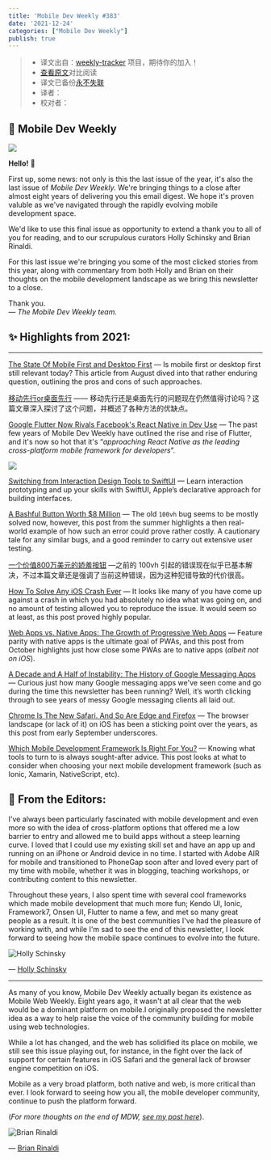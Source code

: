 ```yaml
---
title: 'Mobile Dev Weekly #383'
date: '2021-12-24'
categories: ["Mobile Dev Weekly"]
publish: true
---
```

> * 译文出自：[weekly-tracker](https://github.com/FEDarling/weekly-tracker) 项目，期待你的加入！
> * [查看原文](https://mobiledevweekly.com/link/117934/web)对比阅读
> * 译文已备份[永不失联]()
> * 译者：
> * 校对者：

## 📱 Mobile Dev Weekly

![](https://res.cloudinary.com/cpress/image/upload/w_1280,e_sharpen:60/v1640085844/d0ij38zabov39wxc002r.jpg)

**Hello!** 👋  
  
First up, some news: not only is this the last issue of the year, it's also the last issue of _Mobile Dev Weekly._ We're bringing things to a close after almost eight years of delivering you this email digest. We hope it's proven valuble as we've navigated through the rapidly evolving mobile development space.  
  
We'd like to use this final issue as opportunity to extend a thank you to all of you for reading, and to our scrupulous curators Holly Schinsky and Brian Rinaldi.  
  
For this last issue we're bringing you some of the most clicked stories from this year, along with commentary from both Holly and Brian on their thoughts on the mobile development landscape as we bring this newsletter to a close.  
  
Thank you.  
_— The Mobile Dev Weekly team._

## ✨ Highlights from 2021:
-----------------------

[The State Of Mobile First and Desktop First](https://mobiledevweekly.com/link/117935/web) — Is mobile first or desktop first still relevant today? This article from August dived into that rather enduring question, outlining the pros and cons of such approaches.

[移动先行or桌面先行](./modile_first_or_desktop_first.md) —— 移动先行还是桌面先行的问题现在仍然值得讨论吗？这篇文章深入探讨了这个问题，并概述了各种方法的优缺点。

[Google Flutter Now Rivals Facebook's React Native in Dev Use](https://mobiledevweekly.com/link/117936/web) — The past few years of Mobile Dev Weekly have outlined the rise and rise of Flutter, and it's now so hot that it's “_approaching React Native as the leading cross-platform mobile framework for developers_”.

[![](https://copm.s3.amazonaws.com/cf64df3e.png)](https://mobiledevweekly.com/link/117937/web)

[Switching from Interaction Design Tools to SwiftUI](https://mobiledevweekly.com/link/117937/web) — Learn interaction prototyping and up your skills with SwiftUI, Apple’s declarative approach for building interfaces.

[A Bashful Button Worth $8 Million](https://mobiledevweekly.com/link/117938/web) — The old `100vh` bug seems to be mostly solved now, however, this post from the summer highlights a then real-world example of how such an error could prove rather costly. A cautionary tale for any similar bugs, and a good reminder to carry out extensive user testing.

[一个价值800万美元的娇羞按钮](./bashful_button.md) —之前的 100vh 引起的错误现在似乎已基本解决，不过本篇文章还是强调了当前这种错误，因为这种犯错导致的代价很高。

[How To Solve Any iOS Crash Ever](https://mobiledevweekly.com/link/117939/web) — It looks like many of you have come up against a crash in which you had absolutely no idea what was going on, and no amount of testing allowed you to reproduce the issue. It would seem so at least, as this post proved highly popular.

[Web Apps vs. Native Apps: The Growth of Progressive Web Apps](https://mobiledevweekly.com/link/117940/web) — Feature parity with native apps is the ultimate goal of PWAs, and this post from October highlights just how close some PWAs are to native apps (_albeit not on iOS_).

[A Decade and A Half of Instability: The History of Google Messaging Apps](https://mobiledevweekly.com/link/117941/web) — Curious just how many Google messaging apps we've seen come and go during the time this newsletter has been running? Well, it’s worth clicking through to see years of messy Google messaging clients all laid out.

[Chrome Is The New Safari. And So Are Edge and Firefox](https://mobiledevweekly.com/link/117942/web) — The browser landscape (or lack of it) on iOS has been a sticking point over the years, as this post from early September underscores.

[Which Mobile Development Framework Is Right For You?](https://mobiledevweekly.com/link/117943/web) — Knowing what tools to turn to is always sought-after advice. This post looks at what to consider when choosing your next mobile development framework (such as Ionic, Xamarin, NativeScript, etc).

## 📝 From the Editors:

I've always been particularly fascinated with mobile development and even more so with the idea of cross-platform options that offered me a low barrier to entry and allowed me to build apps without a steep learning curve. I loved that I could use my existing skill set and have an app up and running on an iPhone or Android device in no time. I started with Adobe AIR for mobile and transitioned to PhoneGap soon after and loved every part of my time with mobile, whether it was in blogging, teaching workshops, or contributing content to this newsletter.

Throughout these years, I also spent time with several cool frameworks which made mobile development that much more fun; Kendo UI, Ionic, Framework7, Onsen UI, Flutter to name a few, and met so many great people as a result. It is one of the best communities I've had the pleasure of working with, and while I'm sad to see the end of this newsletter, I look forward to seeing how the mobile space continues to evolve into the future.

![Holly Schinsky](https://cooperpress.s3.amazonaws.com/devgirlfl.png)

— [Holly Schinsky](https://mobiledevweekly.com/link/117944/web)

* * *

As many of you know, Mobile Dev Weekly actually began its existence as Mobile Web Weekly. Eight years ago, it wasn't at all clear that the web would be a dominant platform on mobile.I originally proposed the newsletter idea as a way to help raise the voice of the community building for mobile using web technologies.

While a lot has changed, and the web has solidified its place on mobile, we still see this issue playing out, for instance, in the fight over the lack of support for certain features in iOS Safari and the general lack of browser engine competition on iOS.

Mobile as a very broad platform, both native and web, is more critical than ever. I look forward to seeing how you all, the mobile developer community, continue to push the platform forward.

(_For more thoughts on the end of MDW, [see my post here](https://mobiledevweekly.com/link/117945/web)_).

![Brian Rinaldi](https://res.cloudinary.com/cpress/image/upload/v1588238014/z8mlji6ak1lum6l9pwu1.jpg)

— [Brian Rinaldi](https://mobiledevweekly.com/link/117946/web)
